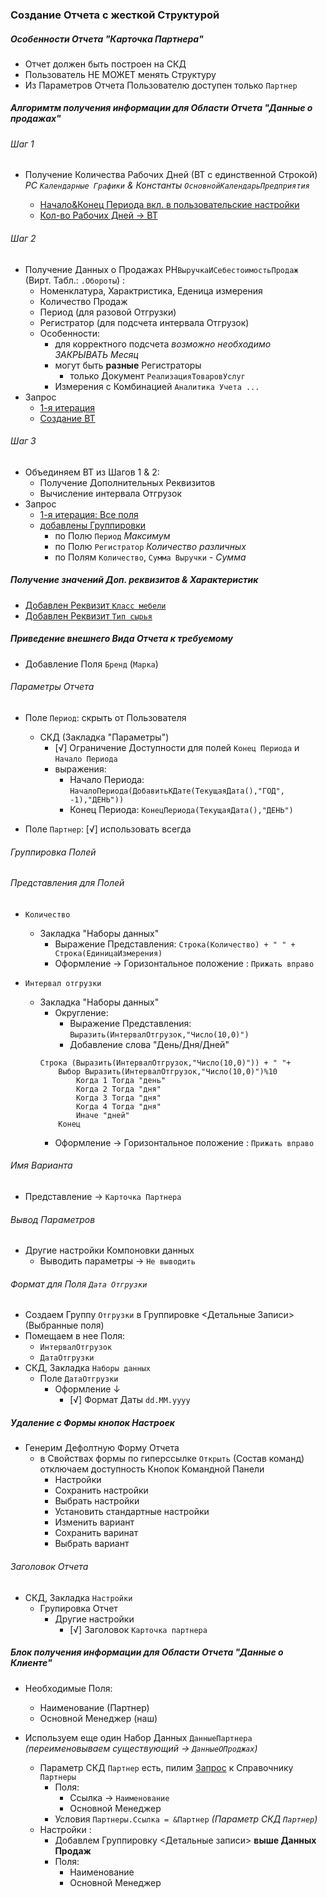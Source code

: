 
### Создание Отчета с жесткой Структурой

#####  Особенности Отчета "Карточка Партнера"
- Отчет  должен быть построен  на СКД
- Пользователь НЕ МОЖЕТ  менять Структуру
- Из Параметров Отчета Пользователю доступен только `Партнер` 


#####  Алгоримтм получения информации для Области Отчета "Данные о продажах"

###### Шаг 1
- Получение Количества Рабочих Дней (ВТ с единственной Строкой) *РС `Календарные Графики` & Константы `ОсновнойКалендарьПредприятия`* 

    - [Начало&Конец Периода вкл. в пользовательские настройки](https://github.com/alex-dev-2020/Typical_Conf_Tuning/commit/c762ba1970f8fa7828f632391f8e456fca6cfe54) 
    - [Кол-во Рабочих Дней → ВТ](https://github.com/alex-dev-2020/Typical_Conf_Tuning/commit/8582d0997f232b011bcf7cc282885e970be7408c) 
            

###### Шаг 2
- Получение Данных о Продажах РН`ВыручкаИСебестоимостьПродаж` (Вирт. Табл.: `.Обороты`) :
    - Номенклатура, Характристика, Еденица измерения 
    - Количество Продаж
    - Период (для разовой Отгрузки)
    - Регистратор (для подсчета интервала Отгрузок)
    - Особенности:
        - для корректного подсчета *возможно необходимо ЗАКРЫВАТЬ Месяц* 
        - могут быть **разные** Регистраторы
          - только Документ `РеализацияТоваровУслуг`
        - Измерения с Комбинацией `Аналитика Учета ...`  
- Запрос
    - [1-я  итерация](https://github.com/alex-dev-2020/Typical_Conf_Tuning/commit/220cefce6ea043dcebbddcd7a54d5d776df60338)
    - [Создание ВТ](https://github.com/alex-dev-2020/Typical_Conf_Tuning/commit/0bbddd7434b4793fe59d700d0a42ff1bee263480)  

###### Шаг 3
- Объединяем ВТ из Шагов  1 & 2:
    - Получение Дополнительных Реквизитов
    - Вычисление интервала Отгрузок
- Запрос
    - [1-я итерация:  Все поля](https://github.com/alex-dev-2020/Typical_Conf_Tuning/commit/af7e151ab2fd6f32b04c7333df822ab7a4d37c37)
    - [добавлены Группировки](https://github.com/alex-dev-2020/Typical_Conf_Tuning/commit/2b7da34f2fdc68f083d330106d501cdefd012e74) 
        - по Полю `Период` *Максимум*
        - по Полю `Регистратор` *Количество различных*
        - по Полям `Количество`, `Сумма Выручки` - *Сумма*  

##### Получение  значений Доп. реквизитов & Характеристик

- [Добавлен Реквизит `Класс мебели`](https://github.com/alex-dev-2020/Typical_Conf_Tuning/commit/5b299f0379490945edd79d68f611c3f7cca9d3e1) 
- [Добавлен Реквизит `Тип сырья`](https://github.com/alex-dev-2020/Typical_Conf_Tuning/commit/f47a5cf9b57e6cb3acae0c3de918c24c86da9fbf)


##### Приведение внешнего Вида Отчета к требуемому

- Добавление Поля `Бренд` (`Марка`) 

###### Параметры Отчета
- Поле `Период`: скрыть от Пользователя
    - СКД (Закладка "Параметры")
        - [√] Ограничение Доступности для  полей `Конец Периода` и `Начало Периода` 
        - выражения: 
            - Начало Периода: `НачалоПериода(ДобавитьКДате(ТекущаяДата(),"ГОД", -1),"ДЕНЬ"))` 
            - Конец Периода: `КонецПериода(ТекущаяДата(),"ДЕНЬ")`  

- Поле `Партнер`:  [√]  использовать всегда

###### Группировка Полей

###### Представления для Полей
- `Количество`
    - Закладка "Наборы данных" 
        - Выражение Представления: `Строка(Количество) + " " +  Строка(ЕдиницаИзмерения)`
        - Оформление → Горизонтальное положение : `Прижать вправо` 

- `Интервал отгрузки`
  - Закладка "Наборы данных"
    - Округление:  
        - Выражение Представления: `Выразить(ИнтервалОтгрузок,"Число(10,0)")`
        - Добавление слова "День/Дня/Дней"
    ```  
    Строка (Выразить(ИнтервалОтгрузок,"Число(10,0)")) + " "+  
        Выбор Выразить(ИнтервалОтгрузок,"Число(10,0)")%10 
            Когда 1 Тогда "день" 
            Когда 2 Тогда "дня" 
            Когда 3 Тогда "дня" 
            Когда 4 Тогда "дня" 
            Иначе "дней" 
        Конец
    ```
    - Оформление → Горизонтальное положение : `Прижать вправо` 

###### Имя Варианта  
- Представление → `Карточка Партнера`

###### Вывод Параметров 
- Другие настройки Компоновки данных
    - Выводить параметры  → `Не выводить` 
###### Формат для Поля `Дата Отгрузки`
- Создаем Группу `Отгрузки` в Группировке  <Детальные Записи>  (Выбранные поля) 
- Помещаем в нее Поля:
    - `ИнтервалОтгрузок ` 
    - `ДатаОтгрузки`
- СКД, Закладка `Наборы данных`
    - Поле `ДатаОтгрузки`
        - Оформление ↓
            -  [√] Формат Даты `dd.MM.yyyy`         

##### Удаление с Формы кнопок Настроек 
- Генерим Дефолтную Форму Отчета
    - в Свойствах формы по гиперссылке `Открыть` (Состав команд) отключаем  доступность Кнопок Командной Панели
        - Настройки
        - Сохранить настройки
        - Выбрать настройки
        - Установить стандартные настройки
        - Изменить вариант
        - Сохранить варинат
        - Выбрать вариант    
###### Заголовок Отчета
- СКД, Закладка `Настройки` 
    - Групировка Отчет 
        - Другие настройки
            -  [√] Заголовок `Карточка партнера`   


#####  Блок получения информации для Области Отчета "Данные о Клиенте"

- Необходимые Поля:
    - Наименование (Партнер)
    - Основной Менеджер (наш) 

- Используем еще один Набор Данных `ДанныеПартнера`  *(переименовываем существующий → `ДанныеОПроджах`)*
    - Параметр СКД `Партнер` есть,  пилим [Запрос](https://github.com/alex-dev-2020/Typical_Conf_Tuning/commit/bea6bf13928d64ccb22fe7c1ae3f73eb769976f7) к Справочнику `Партнеры`
        - Поля:
            - Ссылка → `Наименование` 
            - Основной Менеджер
        - Условия `Партнеры.Ссылка = &Партнер` *(Параметр СКД `Партнер`)*
    - Настройки :
        - Добавлем Группировку <Детальные записи> **выше Данных Продаж**
        - Поля:
            - Наименование 
            - Основной Менеджер

